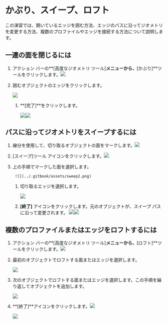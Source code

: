 # かぶり、スイープ、ロフト

この演習では、開いているエッジを囲む方法、エッジのパスに沿ってジオメトリを変更する方法、複数のプロファイルやエッジを接続する方法について説明します。

## 一連の面を閉じるには

1. アクション バーの**[高度なジオメトリ ツール]**メニューから、**[かぶり]**ツールをクリックします。![](<../.gitbook/assets/cover-tool (1).png>)
2. 囲むオブジェクトのエッジをクリックします。

   ![](../.gitbook/assets/cover\_tool1.png)

   1. **[完了]**をクリックします。

      ![](<../.gitbook/assets/guid-e23d787e-5f90-4de1-b690-03306f0cb4b2-low (1) (1) (2).png>)![](../.gitbook/assets/cover-finish.PNG)

## パスに沿ってジオメトリをスイープするには

1. 線分を使用して、切り取るオブジェクトの面をマークします。![](../.gitbook/assets/sweep.png)
2. [スイープ]ツール アイコンをクリックします。![](<../.gitbook/assets/sweep-tool (1).png>)
3. 上の手順でマークした面を選択します。

   ```
    ![](../.gitbook/assets/sweep2.png)
   ```

   1. 切り取るエッジを選択します。

      ![](../.gitbook/assets/sweep3.png)
   2. **[終了]** アイコンをクリックします。元のオブジェクトが、スイープ パスに沿って変更されます。 ![](../.gitbook/assets/sweep4.png)![](<../.gitbook/assets/guid-e23d787e-5f90-4de1-b690-03306f0cb4b2-low (1) (1) (1).png>)

## 複数のプロファイルまたはエッジをロフトするには

1. アクション バーの**[高度なジオメトリ ツール]**メニューから、**[ロフト]**ツールをクリックします。![](<../.gitbook/assets/loft-tool (1).png>)
2. 最初のオブジェクトでロフトする面またはエッジを選択します。

   ![](../.gitbook/assets/loft1.png)
3. 次のオブジェクトでロフトする面またはエッジを選択します。この手順を繰り返してオブジェクトを追加します。

   ![](../.gitbook/assets/loft2.png)
4. **[終了]**アイコンをクリックします。![](<../.gitbook/assets/guid-e23d787e-5f90-4de1-b690-03306f0cb4b2-low (1) (1) (2) (1).png>)

   ![](../.gitbook/assets/loft3.png)
